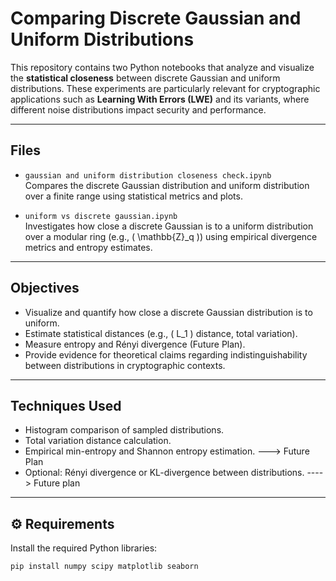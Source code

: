 # Comparing Discrete Gaussian and Uniform Distributions

This repository contains two Python notebooks that analyze and visualize the **statistical closeness** between discrete Gaussian and uniform distributions. 
These experiments are particularly relevant for cryptographic applications such as **Learning With Errors (LWE)** and its variants, 
where different noise distributions impact security and performance.

---

##  Files

- `gaussian and uniform distribution closeness check.ipynb`  
  Compares the discrete Gaussian distribution and uniform distribution over a finite range using statistical metrics and plots.

- `uniform vs discrete gaussian.ipynb`  
  Investigates how close a discrete Gaussian is to a uniform distribution over a modular ring (e.g., \( \mathbb{Z}_q \)) using empirical divergence metrics and entropy estimates.

---

##  Objectives

- Visualize and quantify how close a discrete Gaussian distribution is to uniform.
- Estimate statistical distances (e.g., \( L_1 \) distance, total variation).
- Measure entropy and Rényi divergence (Future Plan).
- Provide evidence for theoretical claims regarding indistinguishability between distributions in cryptographic contexts.

---

##  Techniques Used

- Histogram comparison of sampled distributions.
- Total variation distance calculation.
- Empirical min-entropy and Shannon entropy estimation. ---> Future Plan
- Optional: Rényi divergence or KL-divergence between distributions. ----> Future plan

---

## ⚙ Requirements

Install the required Python libraries:

```bash
pip install numpy scipy matplotlib seaborn
